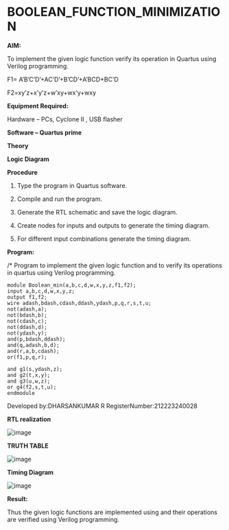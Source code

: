 # BOOLEAN_FUNCTION_MINIMIZATION

**AIM:**

To implement the given logic function verify its operation in Quartus using Verilog programming.

F1= A’B’C’D’+AC’D’+B’CD’+A’BCD+BC’D 

F2=xy’z+x’y’z+w’xy+wx’y+wxy

**Equipment Required:**

Hardware – PCs, Cyclone II , USB flasher

**Software – Quartus prime**

**Theory**

**Logic Diagram**

**Procedure**

1.	Type the program in Quartus software.

2.	Compile and run the program.

3.	Generate the RTL schematic and save the logic diagram.

4.	Create nodes for inputs and outputs to generate the timing diagram.

5.	For different input combinations generate the timing diagram.


**Program:**

/* Program to implement the given logic function and to verify its operations in quartus using Verilog programming.
~~~
module Boolean_min(a,b,c,d,w,x,y,z,f1,f2);
input a,b,c,d,w,x,y,z;
output f1,f2;
wire adash,bdash,cdash,ddash,ydash,p,q,r,s,t,u;
not(adash,a);
not(bdash,b);
not(cdash,c);
not(ddash,d);
not(ydash,y);
and(p,bdash,ddash);
and(q,adash,b,d);
and(r,a,b,cdash);
or(f1,p,q,r);

and g1(s,ydash,z);
and g2(t,x,y);
and g3(u,w,z);
or g4(f2,s,t,u);
endmodule
~~~

Developed by:DHARSANKUMAR R RegisterNumber:212223240028


**RTL realization**

![image](https://github.com/DHARSAN23014208/BOOLEAN_FUNCTION_MINIMIZATION/assets/149365413/e8495c09-7b03-492b-b9ef-5a70e398394f)


**TRUTH TABLE**

![image](https://github.com/DHARSAN23014208/BOOLEAN_FUNCTION_MINIMIZATION/assets/149365413/4e3baf11-5d56-4c6f-9e4a-0f019618966a)



**Timing Diagram**

![image](https://github.com/DHARSAN23014208/BOOLEAN_FUNCTION_MINIMIZATION/assets/149365413/99b38dc2-7fd6-41d7-bc1d-830d13f8c753)



**Result:**

Thus the given logic functions are implemented using and their operations are verified using Verilog programming.

